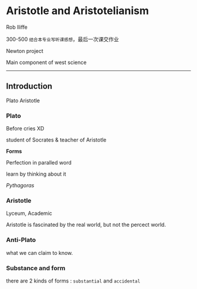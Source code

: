 # Aristotle and Aristotelianism

Rob Iliffe

300-500 `结合本专业写听课感想`，最后一次课交作业

Newton project

Main component of west science

-----

## Introduction

Plato Aristotle

### Plato

Before cries XD

student of Socrates & teacher of Aristotle

**Forms**

Perfection in paralled word

learn by thinking about it

*Pythagoras*

### Aristotle

Lyceum, Academic

Aristotle is fascinated by the real world, but not the percect world.

### Anti-Plato

what we can claim to know.

### Substance and form

there are 2 kinds of forms : `substantial` and `accidental`

